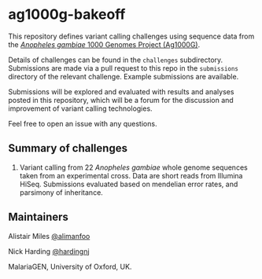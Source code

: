 # ag1000g-bakeoff

This repository defines variant calling challenges using sequence data from the [_Anopheles gambiae_ 1000 Genomes Project (Ag1000G)](https://www.malariagen.net/projects/ag1000g).

Details of challenges can be found in the `challenges` subdirectory. 
Submissions are made via a pull request to this repo in the `submissions` directory of the relevant challenge.
Example submissions are available.

Submissions will be explored and evaluated with results and analyses posted in this repository, which will be a forum for the discussion and improvement of variant calling technologies.

Feel free to open an issue with any questions.

## Summary of challenges

1. Variant calling from 22 _Anopheles gambiae_ whole genome sequences taken from an experimental cross. Data are short reads from Illumina HiSeq. Submissions evaluated based on mendelian error rates, and parsimony of inheritance.

## Maintainers

Alistair Miles [@alimanfoo](https://github.com/alimanfoo)

Nick Harding [@hardingnj](https://github.com/hardingnj)

MalariaGEN, University of Oxford, UK.

